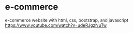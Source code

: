 # e-commerce
e-commerce website with html, css, bootstrap, and javascript
https://www.youtube.com/watch?v=udeRJgzNuTw
